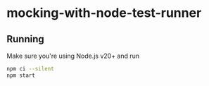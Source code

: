 # mocking-with-node-test-runner

## Running

Make sure you're using Node.js v20+ and run

```sh
npm ci --silent
npm start
```
